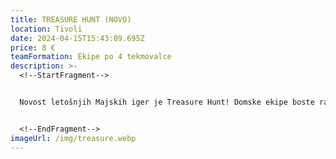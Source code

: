 ```yaml
---
title: TREASURE HUNT (NOVO)
location: Tivoli
date: 2024-04-15T15:43:09.695Z
price: 8 €
teamFormation: Ekipe po 4 tekmovalce
description: >-
  <!--StartFragment-->


  Novost letošnjih Majskih iger je Treasure Hunt! Domske ekipe boste raziskovale Ljubljano, skušale razvozlati namige in karseda najhitreje rešiti skrivnostne uganke. Vsak dom lahko prijavi eno ekipo, ki je sestavljena izključno **iz 4 članov, ki prihajajo z istega doma.**


  <!--EndFragment-->
imageUrl: /img/treasure.webp
---
```

